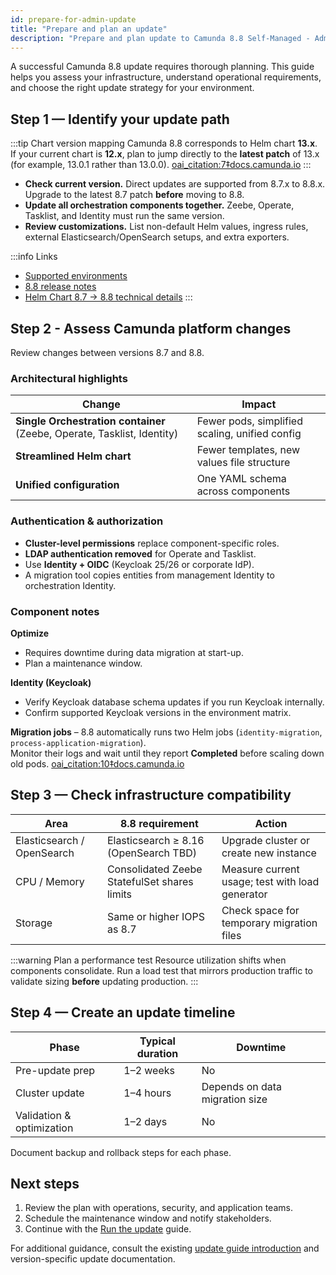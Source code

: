 ```yaml
---
id: prepare-for-admin-update
title: "Prepare and plan an update"
description: "Prepare and plan update to Camunda 8.8 Self-Managed - Administrator guide."
---
```


A successful Camunda 8.8 update requires thorough planning. This guide helps you assess your infrastructure, understand operational requirements, and choose the right update strategy for your environment.

## Step 1 — Identify your update path

:::tip Chart version mapping
Camunda 8.8 corresponds to Helm chart **13.x**.  
If your current chart is **12.x**, plan to jump directly to the **latest patch** of 13.x (for example, 13.0.1 rather than 13.0.0).  [oai_citation:7‡docs.camunda.io](https://docs.camunda.io/docs/next/self-managed/installation-methods/helm/upgrade/upgrade-hc-870-880/)
:::

- **Check current version.** Direct updates are supported from 8.7.x to 8.8.x. Upgrade to the latest 8.7 patch **before** moving to 8.8.  
- **Update all orchestration components together.** Zeebe, Operate, Tasklist, and Identity must run the same version.  
- **Review customizations.** List non-default Helm values, ingress rules, external Elasticsearch/OpenSearch setups, and extra exporters.

:::info Links
- [Supported environments](../../../reference/supported-environments.md#component-version-matrix)  
- [8.8 release notes](../../../reference/announcements-release-notes/880/880-release-notes.md)  
- [Helm Chart 8.7 → 8.8 technical details](../../operational-guides/update-guide/870-to-880.md)
:::

## Step 2 - Assess Camunda platform changes

Review changes between versions 8.7 and 8.8.

### Architectural highlights

| Change | Impact |
|--------|--------|
| **Single Orchestration container** (Zeebe, Operate, Tasklist, Identity) | Fewer pods, simplified scaling, unified config |
| **Streamlined Helm chart** | Fewer templates, new values file structure |
| **Unified configuration** | One YAML schema across components |

### Authentication & authorization

- **Cluster-level permissions** replace component-specific roles.  
- **LDAP authentication removed** for Operate and Tasklist.  
- Use **Identity + OIDC** (Keycloak 25/26 or corporate IdP).  
- A migration tool copies entities from management Identity to orchestration Identity.

### Component notes

**Optimize**  
- Requires downtime during data migration at start-up.  
- Plan a maintenance window.

**Identity (Keycloak)**  
- Verify Keycloak database schema updates if you run Keycloak internally.  
- Confirm supported Keycloak versions in the environment matrix.

**Migration jobs** – 8.8 automatically runs two Helm jobs (`identity-migration`, `process-application-migration`).  
  Monitor their logs and wait until they report **Completed** before scaling down old pods.  [oai_citation:10‡docs.camunda.io](../../operational-guides/update-guide/870-to-880.md)

## Step 3 — Check infrastructure compatibility

| Area | 8.8 requirement | Action |
|------|-----------------|--------|
| Elasticsearch / OpenSearch | Elasticsearch ≥ 8.16 (OpenSearch TBD) | Upgrade cluster or create new instance |
| CPU / Memory | Consolidated Zeebe StatefulSet shares limits | Measure current usage; test with load generator |
| Storage | Same or higher IOPS as 8.7 | Check space for temporary migration files |

:::warning Plan a performance test
Resource utilization shifts when components consolidate. Run a load test that mirrors production traffic to validate sizing **before** updating production.
:::

## Step 4 — Create an update timeline

| Phase | Typical duration | Downtime |
|-------|------------------|----------|
| Pre-update prep | 1–2 weeks | No |
| Cluster update | 1–4 hours | Depends on data migration size |
| Validation & optimization | 1–2 days | No |

Document backup and rollback steps for each phase.

## Next steps

1. Review the plan with operations, security, and application teams.  
2. Schedule the maintenance window and notify stakeholders.  
3. Continue with the [Run the update](./run-update.md) guide.

For additional guidance, consult the existing [update guide introduction](/self-managed/operational-guides/update-guide/introduction.md) and version-specific update documentation.
